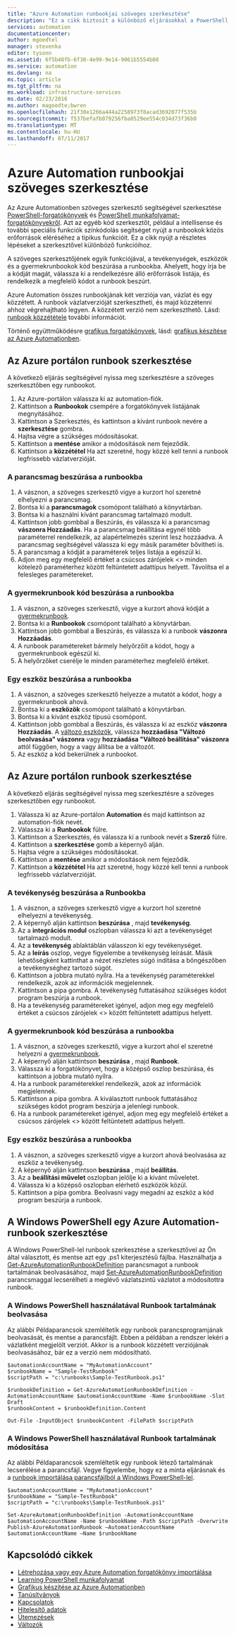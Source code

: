 ```yaml
---
title: "Azure Automation runbookjai szöveges szerkesztése"
description: "Ez a cikk biztosít a különböző eljárásokkal a PowerShell és a PowerShell-munkafolyamati forgatókönyvek az Azure Automationben használata a szöveges szerkesztővel."
services: automation
documentationcenter: 
author: mgoedtel
manager: stevenka
editor: tysonn
ms.assetid: 6f5b48fb-6f30-4e99-9e14-9061b5554b08
ms.service: automation
ms.devlang: na
ms.topic: article
ms.tgt_pltfrm: na
ms.workload: infrastructure-services
ms.date: 02/23/2016
ms.author: magoedte;bwren
ms.openlocfilehash: 21f30e1266a444a2258973f8acad3692077f535b
ms.sourcegitcommit: f537befafb079256fba0529ee554c034d73f36b0
ms.translationtype: MT
ms.contentlocale: hu-HU
ms.lasthandoff: 07/11/2017
---
```

# <a name="editing-textual-runbooks-in-azure-automation"></a>Azure Automation runbookjai szöveges szerkesztése
Az Azure Automationben szöveges szerkesztő segítségével szerkesztése [PowerShell-forgatókönyvek](automation-runbook-types.md#powershell-runbooks) és [PowerShell munkafolyamat-forgatókönyvekről](automation-runbook-types.md#powershell-workflow-runbooks). Azt az egyéb kód szerkesztőt, például a intellisense és további speciális funkciók színkódolás segítséget nyújt a runbookok közös erőforrások eléréséhez a tipikus funkcióit.  Ez a cikk nyújt a részletes lépéseket a szerkesztővel különböző funkcióihoz.

A szöveges szerkesztőjének egyik funkciójával, a tevékenységek, eszközök és a gyermekrunbookok kód beszúrása a runbookba. Ahelyett, hogy írja be a kódját magát, válassza ki a rendelkezésre álló erőforrások listája, és rendelkezik a megfelelő kódot a runbook beszúrt.

Azure Automation összes runbookjának két verziója van, vázlat és egy közzétett. A runbook vázlatverzióját szerkesztheti, és majd közzétenni ahhoz végrehajtható legyen. A közzétett verzió nem szerkeszthető. Lásd: [runbook közzététele](automation-creating-importing-runbook.md#publishing-a-runbook) további információt.

Történő együttműködésre [grafikus forgatókönyvek](automation-runbook-types.md#graphical-runbooks), lásd: [grafikus készítése az Azure Automationben](automation-graphical-authoring-intro.md).

## <a name="to-edit-a-runbook-with-the-azure-portal"></a>Az Azure portálon runbook szerkesztése
A következő eljárás segítségével nyissa meg szerkesztésre a szöveges szerkesztőben egy runbookot.

1. Az Azure-portálon válassza ki az automation-fiók.
2. Kattintson a **Runbookok** csempére a forgatókönyvek listájának megnyitásához.
3. Kattintson a Szerkesztés, és kattintson a kívánt runbook nevére a **szerkesztése** gombra.
4. Hajtsa végre a szükséges módosításokat.
5. Kattintson a **mentése** amikor a módosítások nem fejeződik.
6. Kattintson a **közzététel** Ha azt szeretné, hogy közzé kell tenni a runbook legfrissebb vázlatverzióját.

### <a name="to-insert-a-cmdlet-into-a-runbook"></a>A parancsmag beszúrása a runbookba
1. A vásznon, a szöveges szerkesztő vigye a kurzort hol szeretné elhelyezni a parancsmag.
2. Bontsa ki a **parancsmagok** csomópont található a könyvtárban.
3. Bontsa ki a használni kívánt parancsmag tartalmazó modult.
4. Kattintson jobb gombbal a Beszúrás, és válassza ki a parancsmag **vászonra Hozzáadás**.  Ha a parancsmag beállítása egynél több paraméterrel rendelkezik, az alapértelmezés szerint lesz hozzáadva.  A parancsmag segítségével válassza ki egy másik paraméter bővítheti is.
5. A parancsmag a kódját a paraméterek teljes listája a egészül ki.
6. Adjon meg egy megfelelő értéket a csúcsos zárójelek <> minden kötelező paraméterhez között feltüntetett adattípus helyett.  Távolítsa el a felesleges paramétereket.

### <a name="to-insert-code-for-a-child-runbook-into-a-runbook"></a>A gyermekrunbook kód beszúrása a runbookba
1. A vásznon, a szöveges szerkesztő, vigye a kurzort ahová kódját a [gyermekrunbook](automation-child-runbooks.md).
2. Bontsa ki a **Runbookok** csomópont található a könyvtárban.
3. Kattintson jobb gombbal a Beszúrás, és válassza ki a runbook **vászonra Hozzáadás**.
4. A runbook paramétereket bármely helyőrzőit a kódot, hogy a gyermekrunbook egészül ki.
5. A helyőrzőket cserélje le minden paraméterhez megfelelő értéket.

### <a name="to-insert-an-asset-into-a-runbook"></a>Egy eszköz beszúrása a runbookba
1. A vásznon, a szöveges szerkesztő helyezze a mutatót a kódot, hogy a gyermekrunbook ahová.
2. Bontsa ki a **eszközök** csomópont található a könyvtárban.
3. Bontsa ki a kívánt eszköz típusú csomópont.
4. Kattintson jobb gombbal a Beszúrás, és válassza ki az eszköz **vászonra Hozzáadás**.  A [változó eszközök](automation-variables.md), válassza **hozzáadása "Változó beolvasása" vászonra** vagy **hozzáadása "Változó beállítása" vászonra** attól függően, hogy a vagy állítsa be a változót.
5. Az eszköz a kód bekerülnek a runbookot.

## <a name="to-edit-a-runbook-with-the-azure-portal"></a>Az Azure portálon runbook szerkesztése
A következő eljárás segítségével nyissa meg szerkesztésre a szöveges szerkesztőben egy runbookot.

1. Válassza ki az Azure-portálon **Automation** és majd kattintson az automation-fiók nevét.
2. Válassza ki a **Runbookok** fülre.
3. Kattintson a Szerkesztés, és válassza ki a runbook nevét a **Szerző** fülre.
4. Kattintson a **szerkesztése** gomb a képernyő alján.
5. Hajtsa végre a szükséges módosításokat.
6. Kattintson a **mentése** amikor a módosítások nem fejeződik.
7. Kattintson a **közzététel** Ha azt szeretné, hogy közzé kell tenni a runbook legfrissebb vázlatverzióját.

### <a name="to-insert-an-activity-into-a-runbook"></a>A tevékenység beszúrása a Runbookba
1. A vásznon, a szöveges szerkesztő vigye a kurzort hol szeretné elhelyezni a tevékenység.
2. A képernyő alján kattintson **beszúrása** , majd **tevékenység**.
3. Az a **integrációs modul** oszlopban válassza ki azt a tevékenységet tartalmazó modult.
4. Az a **tevékenység** ablaktáblán válasszon ki egy tevékenységet.
5. Az a **leírás** oszlop, vegye figyelembe a tevékenység leírását. Másik lehetőségként kattinthat a nézet részletes súgó indítása a böngészőben a tevékenységhez tartozó súgót.
6. Kattintson a jobbra mutató nyílra.  Ha a tevékenység paraméterekkel rendelkezik, azok az információk megjelennek.
7. Kattintson a pipa gombra.  A tevékenység futtatásához szükséges kódot program beszúrja a runbook.
8. Ha a tevékenység paramétereket igényel, adjon meg egy megfelelő értéket a csúcsos zárójelek <> között feltüntetett adattípus helyett.

### <a name="to-insert-code-for-a-child-runbook-into-a-runbook"></a>A gyermekrunbook kód beszúrása a runbookba
1. A vásznon, a szöveges szerkesztő, vigye a kurzort ahol el szeretné helyezni a [gyermekrunbook](automation-child-runbooks.md).
2. A képernyő alján kattintson **beszúrása** , majd **Runbook**.
3. Válassza ki a forgatókönyvet, hogy a középső oszlop beszúrása, és kattintson a jobbra mutató nyílra.
4. Ha a runbook paraméterekkel rendelkezik, azok az információk megjelennek.
5. Kattintson a pipa gombra.  A kiválasztott runbook futtatásához szükséges kódot program beszúrja a jelenlegi runbook.
6. Ha a runbook paramétereket igényel, adjon meg egy megfelelő értéket a csúcsos zárójelek <> között feltüntetett adattípus helyett.

### <a name="to-insert-an-asset-into-a-runbook"></a>Egy eszköz beszúrása a runbookba
1. A vásznon, a szöveges szerkesztő vigye a kurzort ahová beolvasása az eszköz a tevékenység.
2. A képernyő alján kattintson **beszúrása** , majd **beállítás**.
3. Az a **beállítási művelet** oszlopban jelölje ki a kívánt műveletet.
4. Válassza ki a középső oszlopban elérhető eszközök közül.
5. Kattintson a pipa gombra.  Beolvasni vagy megadni az eszköz a kód program beszúrja a runbook.

## <a name="to-edit-an-azure-automation-runbook-using-windows-powershell"></a>A Windows PowerShell egy Azure Automation-runbook szerkesztése
A Windows PowerShell-lel runbook szerkesztése a szerkesztővel az Ön által választott, és mentse azt egy .ps1 kiterjesztésű fájlba. Használhatja a [Get-AzureAutomationRunbookDefinition](http://aka.ms/runbookauthor/cmdlet/getazurerunbookdefinition) parancsmagot a runbook tartalmának beolvasásához, majd [Set-AzureAutomationRunbookDefinition](http://aka.ms/runbookauthor/cmdlet/setazurerunbookdefinition) parancsmaggal lecserélheti a meglévő vázlatszintű vázlatot a módosítottra runbook.

### <a name="to-retrieve-the-contents-of-a-runbook-using-windows-powershell"></a>A Windows PowerShell használatával Runbook tartalmának beolvasása
Az alábbi Példaparancsok szemléltetik egy runbook parancsprogramjának beolvasását, és mentse a parancsfájlt. Ebben a példában a rendszer lekéri a vázlatként megjelölt verziót. Akkor is a runbook közzétett verziójának beolvasásához, bár ez a verzió nem módosítható.

    $automationAccountName = "MyAutomationAccount"
    $runbookName = "Sample-TestRunbook"
    $scriptPath = "c:\runbooks\Sample-TestRunbook.ps1"

    $runbookDefinition = Get-AzureAutomationRunbookDefinition -AutomationAccountName $automationAccountName -Name $runbookName -Slot Draft
    $runbookContent = $runbookDefinition.Content

    Out-File -InputObject $runbookContent -FilePath $scriptPath

### <a name="to-change-the-contents-of-a-runbook-using-windows-powershell"></a>A Windows PowerShell használatával Runbook tartalmának módosítása
Az alábbi Példaparancsok szemléltetik egy runbook létező tartalmának lecserélése a parancsfájl. Vegye figyelembe, hogy ez a minta eljárásnak és a [runbook importálása parancsfájlból a Windows PowerShell-lel](automation-creating-importing-runbook.md).

    $automationAccountName = "MyAutomationAccount"
    $runbookName = "Sample-TestRunbook"
    $scriptPath = "c:\runbooks\Sample-TestRunbook.ps1"

    Set-AzureAutomationRunbookDefinition -AutomationAccountName $automationAccountName -Name $runbookName -Path $scriptPath -Overwrite
    Publish-AzureAutomationRunbook –AutomationAccountName $automationAccountName –Name $runbookName

## <a name="related-articles"></a>Kapcsolódó cikkek
* [Létrehozása vagy egy Azure Automation forgatókönyv importálása](automation-creating-importing-runbook.md)
* [Learning PowerShell munkafolyamat](automation-powershell-workflow.md)
* [Grafikus készítése az Azure Automationben](automation-graphical-authoring-intro.md)
* [Tanúsítványok](automation-certificates.md)
* [Kapcsolatok](automation-connections.md)
* [Hitelesítő adatok](automation-credentials.md)
* [Ütemezések](automation-schedules.md)
* [Változók](automation-variables.md)
